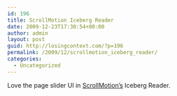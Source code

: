 ```yaml
---
id: 196
title: ScrollMotion Iceberg Reader
date: 2009-12-23T17:30:54+00:00
author: admin
layout: post
guid: http://losingcontext.com/?p=196
permalink: /2009/12/scrollmotion_iceberg_reader/
categories:
  - Uncategorized
---
```

<div class="video">
</div>

Love the page slider UI in [ScrollMotion&#8217;s](http://www.scrollmotion.com/) Iceberg Reader.